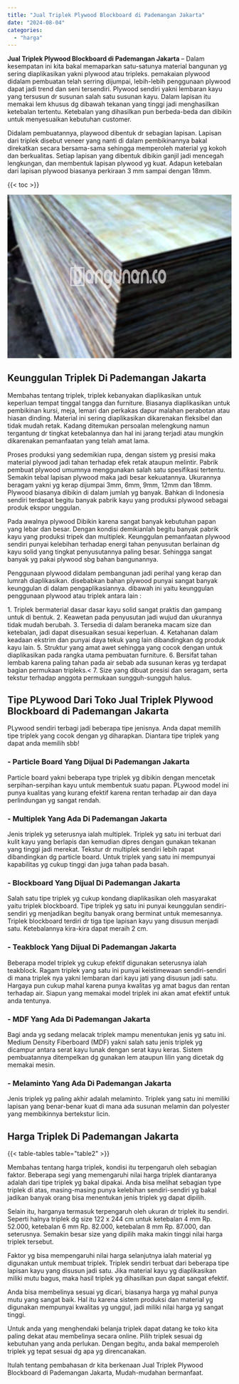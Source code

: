 ```yaml
---
title: "Jual Triplek Plywood Blockboard di Pademangan Jakarta"
date: "2024-08-04"
categories: 
  - "harga"
---
```


**Jual Triplek Plywood Blockboard di Pademangan Jakarta** – Dalam kesempatan ini kita bakal memaparkan satu-satunya material bangunan yg sering diaplikasikan yakni plywood atau tripleks. pemakaian plywood didalam pembuatan telah serring dijumpai, lebih-lebih penggunaan plywood dapat jadi trend dan seni tersendiri. Plywood sendiri yakni lembaran kayu yang tersusun dr susunan salah satu susunan kayu. Dalam lapisan itu memakai lem khusus dg dibawah tekanan yang tinggi jadi menghasilkan ketebalan tertentu. Ketebalan yang dihasilkan pun berbeda-beda dan dibikin untuk menyesuaikan kebutuhan customer.

Didalam pembuatannya, playwood dibentuk dr sebagian lapisan. Lapisan dari triplek disebut veneer yang nanti di dalam pembikinannya bakal direkatkan secara bersama-sama sehingga memperoleh material yg kokoh dan berkualitas. Setiap lapisan yang dibentuk dibikin ganjil jadi mencegah lengkungan, dan membentuk lapisan plywood yg kuat. Adapun ketebalan dari lapisan plywood biasanya perkiraan 3 mm sampai dengan 18mm.

{{< toc >}}

![Jual Triplek Plywood Blockboard di Pademangan Jakarta](/images/jual-triplek-murah-40.png)

## Keunggulan Triplek Di Pademangan Jakarta

Membahas tentang triplek, triplek kebanyakan diaplikasikan untuk keperluan tempat tinggal tangga dan furniture. Biasanya diaplikasikan untuk pembikinan kursi, meja, lemari dan perkakas dapur malahan perabotan atau hiasan dinding. Material ini sering diaplikasikan dikarenakan fleksibel dan tidak mudah retak. Kadang ditemukan persoalan melengkung namun tergantung dr tingkat ketebalannya dan hal ini jarang terjadi atau mungkin dikarenakan pemanfaatan yang telah amat lama.

Proses produksi yang sedemikian rupa, dengan sistem yg presisi maka material plywood jadi tahan terhadap efek retak ataupun melintir. Pabrik pembuat plywood umumnya menggunakan salah satu spesifikasi tertentu. Semakin tebal lapisan plywood maka jadi besar kekuatannya. Ukurannya beragam yakni yg kerap dijumpai 3mm, 6mm, 9mm, 12mm dan 18mm. Plywood biasanya dibikin di dalam jumlah yg banyak. Bahkan di Indonesia sendiri terdapat begitu banyak pabrik kayu yang produksi plywood sebagai produk ekspor unggulan.

Pada awalnya plywood Dibikin karena sangat banyak kebutuhan papan yang lebar dan besar. Dengan kondisi demikianlah begitu banyak pabrik kayu yang produksi tripek dan multiplek. Keunggulan pemanfaatan plywood sendiri punyai kelebihan terhadap energi tahan penyusutan berlainan dg kayu solid yang tingkat penyusutannya paling besar. Sehingga sangat banyak yg pakai plywood sbg bahan bangunannya.

Penggunaan plywood didalam pembangunan jadi perihal yang kerap dan lumrah diaplikasikan. disebabkan bahan plywood punyai sangat banyak keunggulan di dalam pengaplikasiannya. dibawah ini yaitu keunggulan penggunaan plywood atau triplek antara lain :

1\. Triplek bermaterial dasar dasar kayu solid sangat praktis dan gampang untuk di bentuk. 2. Keawetan pada penyusutan jadi wujud dan ukurannya tidak mudah berubah. 3. Tersedia di dalam beraneka macam size dan ketebalan, jadi dapat disesuaikan sesuai keperluan. 4. Ketahanan dalam keadaan ekstrim dan punyai daya tekuk yang lain dibandingkan dg produk kayu lain. 5. Struktur yang amat awet sehingga yang cocok dengan untuk diaplikasikan pada rangka utama pembuatan furniture. 6. Bersifat tahan lembab karena paling tahan pada air sebab ada susunan keras yg terdapat bagian permukaan tripleks.< 7. Size yang dibuat presisi dan seragam, serta tekstur terhadap anggota permukaan sungguh-sungguh halus.

## Tipe PLywood Dari Toko Jual Triplek Plywood Blockboard di Pademangan Jakarta

PLywood sendiri terbagi jadi beberapa tipe jenisnya. Anda dapat memilih tipe triplek yang cocok dengan yg diharapkan. Diantara tipe triplek yang dapat anda memilih sbb!

### \- Particle Board Yang Dijual Di Pademangan Jakarta

Particle board yakni beberapa type triplek yg dibikin dengan mencetak serpihan-serpihan kayu untuk membentuk suatu papan. PLywood model ini punya kualitas yang kurang efektif karena rentan terhadap air dan daya perlindungan yg sangat rendah.

### \- Multiplek Yang Ada Di Pademangan Jakarta

Jenis triplek yg seterusnya ialah multiplek. Triplek yg satu ini terbuat dari kulit kayu yang berlapis dan kemudian dipres dengan gunakan tekanan yang tinggi jadi merekat. Tekstur dr multiplek sendiri lebih rapat dibandingkan dg particle board. Untuk triplek yang satu ini mempunyai kapabilitas yg cukup tinggi dan juga tahan pada basah.

### \- Blockboard Yang Dijual Di Pademangan Jakarta

Salah satu tipe triplek yg cukup kondang diaplikasikan oleh masyarakat yaitu triplek blockboard. Tipe triplek yg satu ini punyai keunggulan sendiri-sendiri yg menjadikan begitu banyak orang berminat untuk memesannya. Triplek blockboard terdiri dr tiga tipe lapisan kayu yang disusun menjadi satu. Ketebalannya kira-kira dapat meraih 2 cm.

### \- Teakblock Yang Dijual Di Pademangan Jakarta

Beberapa model triplek yg cukup efektif digunakan seterusnya ialah teakblock. Ragam triplek yang satu ini punyai keistimewaan sendiri-sendiri di mana triplek nya yakni lembaran dari kayu jati yang disusun jadi satu. Hargaya pun cukup mahal karena punya kwalitas yg amat bagus dan rentan terhadap air. Siapun yang memakai model triplek ini akan amat efektif untuk anda tentunya.

### \- MDF Yang Ada Di Pademangan Jakarta

Bagi anda yg sedang melacak triplek mampu menentukan jenis yg satu ini. Medium Density Fiberboard (MDF) yakni salah satu jenis triplek yg dicampur antara serat kayu lunak dengan serat kayu keras. Sistem pembuatannya ditempelkan dg gunakan lem ataupun lilin yang dicetak dg memakai mesin.

### \- Melaminto Yang Ada Di Pademangan Jakarta

Jenis triplek yg paling akhir adalah melaminto. Triplek yang satu ini memiliki lapisan yang benar-benar kuat di mana ada susunan melamin dan polyester yang membikinnya bertekstur licin.

## Harga Triplek Di Pademangan Jakarta

{{< table-tables table="table2" >}}

Membahas tentang harga triplek, kondisi itu terpengaruh oleh sebagian faktor. Beberapa segi yang memengaruhi nilai harga triplek diantaranya adalah dari tipe triplek yg bakal dipakai. Anda bisa melihat sebagian type triplek di atas, masing-masing punya kelebihan sendiri-sendiri yg bakal jadikan banyak orang bisa menentukan jenis triplek yg dapat dipilih.

Selain itu, harganya termasuk terpengaruh oleh ukuran dr triplek itu sendiri. Seperti halnya triplek dg size 122 x 244 cm untuk ketebalan 4 mm Rp. 52.000, ketebalan 6 mm Rp. 82.000, ketebalan 8 mm Rp. 87.000, dan seterusnya. Semakin besar size yang dipilih maka makin tinggi nilai harga triplek tersebut.

Faktor yg bisa mempengaruhi nilai harga selanjutnya ialah material yg digunakan untuk membuat triplek. Triplek sendiri terbuat dari beberapa tipe lapisan kayu yang disusun jadi satu. Jika material kayu yg diaplikasikan miliki mutu bagus, maka hasil triplek yg dihasilkan pun dapat sangat efektif.

Anda bisa membelinya sesuai yg dicari, biasanya harga yg mahal punya mutu yang sangat baik. Hal itu karena sistem produksi dan material yg digunakan mempunyai kwalitas yg unggul, jadi miliki nilai harga yg sangat tinggi.

Untuk anda yang menghendaki belanja triplek dapat datang ke toko kita paling dekat atau membelinya secara online. Pilih triplek sesuai dg kebutuhan yang anda perlukan. Dengan begitu, anda bakal memperoleh triplek yg tepat sesuai dg apa yg direncanakan.

Itulah tentang pembahasan dr kita berkenaan Jual Triplek Plywood Blockboard di Pademangan Jakarta, Mudah-mudahan bermanfaat.
